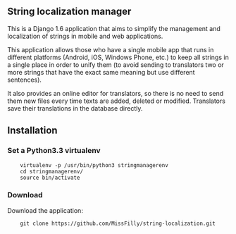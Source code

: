 ## String localization manager

This is a Django 1.6 application that aims to simplify the management and
localization of strings in mobile and web applications.

This application allows those who have a single mobile app that runs in
different platforms (Android, iOS, Windows Phone, etc.) to keep all strings
in a single place in order to unify them (to avoid sending to translators
two or more strings that have the exact same meaning but use different
sentences).

It also provides an online editor for translators, so there is no need to
send them new files every time texts are added, deleted or modified.
Translators save their translations in the database directly.

## Installation

### Set a Python3.3 virtualenv


```
    virtualenv -p /usr/bin/python3 stringmanagerenv
    cd stringmanagerenv/
    source bin/activate
```

### Download

Download the application:


```
    git clone https://github.com/MissFilly/string-localization.git
```
